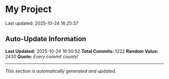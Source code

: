 # My Project


Last updated: 2025-10-24 16:25:37













































































































































































































































































































































































































































































































































































































































































































































































































































































































































































































































































































































































































































































































































































































































































































































































































































































## Auto-Update Information

**Last Updated:** 2025-10-24 16:50:52
**Total Commits:** 1222
**Random Value:** 2430
**Quote:** _Every commit counts!_

---
_This section is automatically generated and updated._